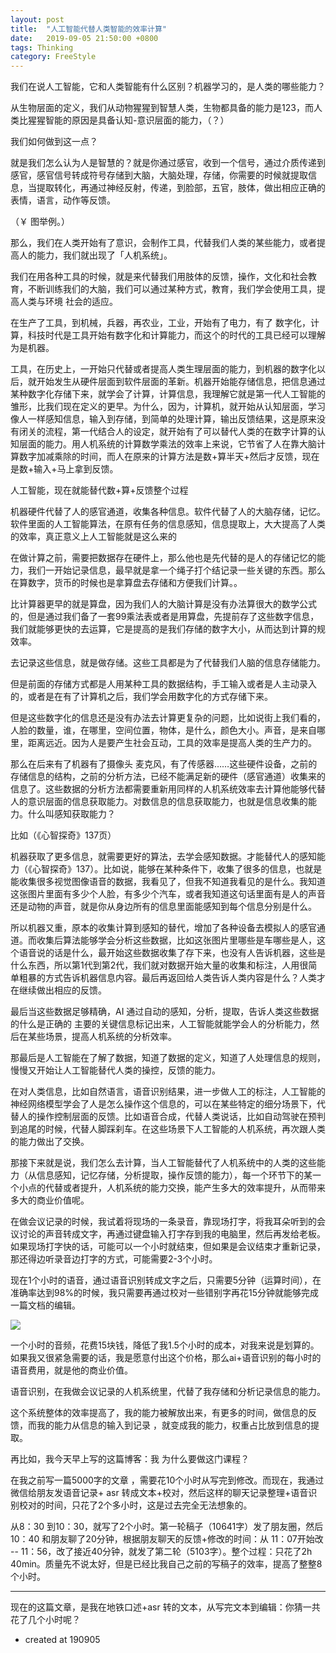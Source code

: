 ```yaml
---
layout: post
title:  "人工智能代替人类智能的效率计算"
date:   2019-09-05 21:50:00 +0800
tags: Thinking
category: FreeStyle
---
```


我们在说人工智能，它和人类智能有什么区别？机器学习的，是人类的哪些能力？

从生物层面的定义，我们从动物猩猩到智慧人类，生物都具备的能力是123，而人类比猩猩智能的原因是具备认知-意识层面的能力，（？）

我们如何做到这一点？

就是我们怎么认为人是智慧的？就是你通过感官，收到一个信号，通过介质传递到感官，感官信号转成符号存储到大脑，大脑处理，存储，你需要的时候就提取信息，当提取转化，再通过神经反射，传递，到脸部，五官，肢体，做出相应正确的表情，语言，动作等反馈。

（￥ 图举例。）

那么，我们在人类开始有了意识，会制作工具，代替我们人类的某些能力，或者提高人的能力，我们就出现了「人机系统」。

我们在用各种工具的时候，就是来代替我们用肢体的反馈，操作，文化和社会教育，不断训练我们的大脑，我们可以通过某种方式，教育，我们学会使用工具，提高人类与环境 社会的适应。


在生产了工具，到机械，兵器，再农业，工业，开始有了电力，有了 数字化，计算，科技时代是工具开始有数字化和计算能力，而这个的时代的工具已经可以理解为是机器。

工具，在历史上，一开始只代替或者提高人类生理层面的能力，到机器的数字化以后，就开始发生从硬件层面到软件层面的革新。机器开始能存储信息，把信息通过某种数字化存储下来，就学会了计算，计算信息，我理解它就是第一代人工智能的雏形，比我们现在定义的更早。为什么，因为，计算机，就开始从认知层面，学习像人一样感知信息，输入到存储，到简单的处理计算，输出反馈结果，这是原来没有闭关的流程，第一代结合人的设定，就开始有了可以替代人类的在数字计算的认知层面的能力。用人机系统的计算数学乘法的效率上来说，它节省了人在靠大脑计算数字加减乘除的时间，而人在原来的计算方法是数+算半天+然后才反馈，现在是数+输入+马上拿到反馈。

人工智能，现在就能替代数+算+反馈整个过程

机器硬件代替了人的感官通道，收集各种信息。软件代替了人的大脑存储，记忆。软件里面的人工智能算法，在原有任务的信息感知，信息提取上，大大提高了人类的效率，真正意义上人工智能就是这么来的

在做计算之前，需要把数据存在硬件上，那么他也是先代替的是人的存储记忆的能力，我们一开始记录信息，最早就是拿一个绳子打个结记录一些关键的东西。那么在算数字，货币的时候也是拿算盘去存储和方便我们计算。。

比计算器更早的就是算盘，因为我们人的大脑计算是没有办法算很大的数学公式的，但是通过我们备了一套99乘法表或者是用算盘，先提前存了这些数字信息，我们就能够更快的去运算，它是提高的是我们存储的数字大小，从而达到计算的规效率。

去记录这些信息，就是做存储。这些工具都是为了代替我们人脑的信息存储能力。

但是前面的存储方式都是人用某种工具的数据结构，手工输入或者是人主动录入的，或者是在有了计算机之后，我们学会用数字化的方式存储下来。

但是这些数字化的信息还是没有办法去计算更复杂的问题，比如说街上我们看的，人脸的数量，谁，在哪里，空间位置，物体，是什么，颜色大小。声音，是来自哪里，距离远近。因为人是要产生社会互动，工具的效率是提高人类的生产力的。

那么在后来有了机器有了摄像头 麦克风，有了传感器……这些硬件设备，之前的存储信息的结构，之前的分析方法，已经不能满足新的硬件（感官通道）收集来的信息了。这些数据的分析方法都需要重新用同样的人机系统效率去计算他能够代替人的意识层面的信息获取能力。对数信息的信息获取能力，也就是信息收集的能力。什么叫感知获取能力？

比如（《心智探奇》137页）

机器获取了更多信息，就需要更好的算法，去学会感知数据。才能替代人的感知能力（《心智探奇》137）。比如说，能够在某种条件下，收集了很多的信息，也就是能收集很多视觉图像语音的数据，我看见了，但我不知道我看见的是什么。我知道这张图片里面有多少个人脸，有多少个汽车，或者我知道这句话里面有是人的声音还是动物的声音，就是你从身边所有的信息里面能感知到每个信息分别是什么。

所以机器又重，原本的收集计算到感知的替代，增加了各种设备去模拟人的感官通道。而收集后算法能够学会分析这些数据，比如这张图片里哪些是车哪些是人，这个语音说的话是什么，最开始这些数据收集了存下来，也没有人告诉机器，这些是什么东西，所以第1代到第2代，我们就对数据开始大量的收集和标注，人用很简单粗暴的方式告诉机器信息内容。最后再返回给人类告诉人类内容是什么？人类才在继续做出相应的反馈。

最后当这些数据足够精确，AI 通过自动的感知，分析，提取，告诉人类这些数据的什么是正确的 主要的关键信息标记出来，人工智能就能学会人的分析能力，然后在某些场景，提高人机系统的分析效率。

那最后是人工智能在了解了数据，知道了数据的定义，知道了人处理信息的规则，慢慢又开始让人工智能替代人类的操控，反馈的能力。

在对人类信息，比如自然语言，语音识别结果，进一步做人工的标注，人工智能的神经网络模型学会了人是怎么操作这个信息的，可以在某些特定的细分场景下，代替人的操作控制层面的反馈。比如语音合成，代替人类说话，比如自动驾驶在预判到追尾的时候，代替人脚踩刹车。在这些场景下人工智能的人机系统，再次跟人类的能力做出了交换。

那接下来就是说，我们怎么去计算，当人工智能替代了人机系统中的人类的这些能力（从信息感知，记忆存储，分析提取，操作反馈的能力），每一个环节下的某一个小点的代替或者提升，人机系统的能力交换，能产生多大的效率提升，从而带来多大的商业价值呢。



在做会议记录的时候，我试着将现场的一条录音，靠现场打字，将我耳朵听到的会议讨论的声音转成文字，再通过键盘输入打字存到我的电脑里，然后再发给老板。如果现场打字快的话，可能可以一个小时就结束，但如果是会议结束才重新记录，那还得边听录音边打字的方式，可能需要2-3个小时。

现在1个小时的语音，通过语音识别转成文字之后，只需要5分钟（运算时间），在准确率达到98%的时候，我只需要再通过校对一些错别字再花15分钟就能够完成一篇文档的编辑。

![](https://uploader.shimo.im/f/cQSVLC2ueFQgKJaN.png)

一个小时的音频，花费15块钱，降低了我1.5个小时的成本，对我来说是划算的。如果我又很紧急需要的话，我是愿意付出这个价格，那么ai+语音识别的每小时的语音费用，就是他的商业价值。

语音识别，在我做会议记录的人机系统里，代替了我存储和分析记录信息的能力。

这个系统整体的效率提高了，我的能力被解放出来，有更多的时间，做信息的反馈，而我的能力从信息的输入到记录 ，就变成我的能力，权重占比放到信息的提取。

再比如，我今天早上写的这篇博客：我 为什么要做这门课程？

在我之前写一篇5000字的文章 ，需要花10个小时从写完到修改。而现在，我通过微信给朋友发语音记录+ asr 转成文本+校对，然后这样的聊天记录整理+语音识别校对的时间，只花了2个多小时，这是过去完全无法想象的。

从8：30 到10：30，就写了2个小时。第一轮稿子（10641字）发了朋友圈，然后10：40 和朋友聊了20分钟，根据朋友聊天的反馈+修改的时间：从 11：07开始改 -- 11：56，改了接近40分钟，就发了第二轮（5103字）。整个过程：只花了2h 40min。质量先不说太好，但是已经比我自己之前的写稿子的效率，提高了整整8个小时。

---

现在的这篇文章，是我在地铁口述+asr 转的文本，从写完文本到编辑：你猜一共花了几个小时呢？

 

- created at 190905